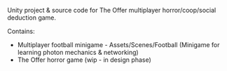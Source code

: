 Unity project & source code for The Offer multiplayer horror/coop/social deduction game.

Contains:
- Multiplayer football minigame - Assets/Scenes/Football
(Minigame for learning photon mechanics & networking)
- The Offer horror game
(wip - in design phase)
